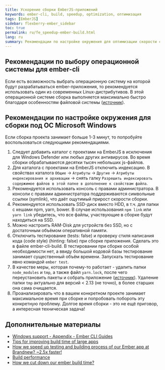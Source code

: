 ```yaml
---
title: Ускорение сборки EmberJS-приложений
keywords: ember-cli, build, speedup, optimization, оптимизация
tags: [EmberJS]
sidebar: flexberry-ember_sidebar
toc: true
permalink: ru/fe_speedup-ember-build.html
lang: ru
summary: Рекомендации по настройке окружения для оптимизации скорости сборки EmberJS-приложений.
---
```


## Рекомендации по выбору операционной системы для ember-cli

Если есть возможность выбрать операционную систему на которой будут разрабатываться ember-приложения, то рекомендуется использовать один из современных Linux-дистрибутивов. В этой операционной системе сборка выполняется максимально быстро благодаря особенностям файловой системы ([источник](https://levelup.gitconnected.com/working-with-front-end-tools-on-linux-and-windows-the-grand-performance-test-b51a77a71636)).

## Рекомендации по настройке окружения для сборки под ОС Microsoft Windows

Если сборка проекта занимает больше 1-3 минут, то попробуйте воспользоваться следующими рекомендациями.

1. Следует добавить каталог с проектами на EmberJS в исключения для Windows Defender или любых других антивирусов. Во время сборки обрабатываются десятки тысяч небольших js-файлов.
2. Для каталога с проектами на EmberJS отключить индексацию. В свойствах каталога `Общие` -> `Атрибуты` -> `Другие` -> `Атрибуты индексирования и архивации` -> снять галку `Разрешить индексировать содержимое файлов в этой папке в дополнение к свойствам файла`.
3. Рекомендуется использовать консоль с правами администратора. В консоли с правами администратора поддерживаются символьные ссылки (symlink), что даёт ощутимый прирост скорости сборки.
4. Рекомендуется использовать SSD-диск вместо HDD, в т.ч. для папки с кешами npm, yarn, bower. В случае использования `npm link` или `yarn link` убедитесь, что все файлы, участвующие в сборке будут находиться на SSD.
5. Можно настроить RAM-Disk для устройств без SSD, но с достаточным объёмом оперативной памяти.
6. Отключить тестирование (tests: false) и проверку стиля написания кода (code style) (hinting: false) при сборке приложения. Сделать это в файле ember-cli-build. В тестировании при сборке особой необходимости нет, а ввиду большой кодовой базы тестирование занимает существенный объём времени. Запускать тестирование явно командой `ember test`.
7. В качестве меры, которая почему-то работает - удалить папки `node_modules` и `tmp`, а также файл `yarn.lock`, после чего переустановить пакеты и собрать приложение ([источник](https://github.com/ember-cli/ember-cli/issues/6921)). Удаление папки `tmp` актуально для версий < 2.13 (не точно), в более старших она сама очищается.
8. Проанализировать что в вашем конкретном проекте занимает максимальное время при сборке и попробовать побороть эту конкретную проблему. Долгое время сборки - это не ещё приговор, а интересная техническая задача!

## Дополнительные материалы

* [Windows support - Appendix - Ember CLI Guides](https://cli.emberjs.com/release/appendix/windows/)
* [Tips for improving build time of large apps](https://discuss.emberjs.com/t/tips-for-improving-build-time-of-large-apps)
* [How we speed up testing and building process of our Ember app at Brandnew? ~2.5x faster!](https://medium.com/@tommaqs/how-we-speed-up-testing-and-building-process-of-our-ember-app-at-brandnew-2-5x-faster-299dd4995a97)
* [Build performance](https://github.com/ember-cli/ember-cli/blob/master/docs/perf-guide.md)
* [How we cut down our ember build time?](https://www.gokatz.me/blog/how-we-cut-down-our-ember-build-time)
